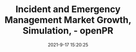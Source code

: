 ---
"title": "Incident and Emergency Management Market Growth, Simulation, - openPR"
"date": "2021-9-17 15:20:25"
"feed_name": "GOOGLENEWSINDUSTRIAL"
"feed_website": "https://news.google.com/search?q=industrial%2Bincident&hl=en-US&gl=US&ceid=US:en"
"feed_rss": "https://news.google.com/rss/search?q=industrial%2Bincident&hl=en-US&gl=US&ceid=US:en"
"link": "https://www.openpr.com/news/2397694/incident-and-emergency-management-market-growth-simulation"
"file": "_posts/2021-1-1-4151875d028b17f4c343470573830f7befd6a20a.md"
"accident": "0"
"drilling": "0"
"dead": "0"
"injured": "0"
---